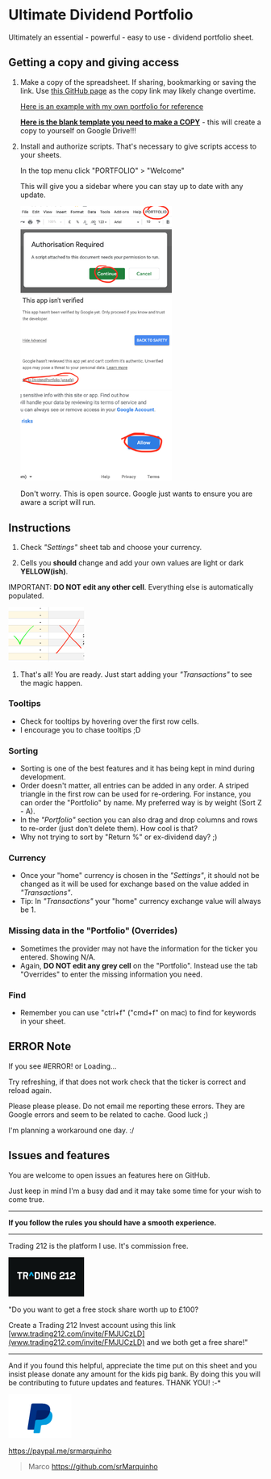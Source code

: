 # Ultimate Dividend Portfolio
Ultimately an essential - powerful  - easy to use - dividend portfolio sheet.

## Getting a copy and giving access

1. Make a copy of the spreadsheet.
    If sharing, bookmarking or saving the link. Use [this GitHub page](https://github.com/srMarquinho/ultimate-dividend-portfolio) as the copy link may likely change overtime.

    [Here is an example with my own portfolio for reference](https://docs.google.com/spreadsheets/d/1gr728XUxZ1yBe2oznmXLAW1LlwyGl_Io7DpbiPQMqFc/edit?usp=sharing)

    [**Here is the blank template you need to make a COPY**](https://docs.google.com/spreadsheets/d/1TZixfk57fWBB2Z80-TkbtwgfiLlOSZ8488CddZ8lMv0/copy?usp=sharing) - this will create a copy to yourself on Google Drive!!!

1. Install and authorize scripts. That's necessary to give scripts access to your sheets.

    In the top menu click "PORTFOLIO" > "Welcome"

    This will give you a sidebar where you can stay up to date with any update.

    <div><img src="./images/PortfolioMenu.png" width="300"></div>
    <div><img src="./images/Authorisation.png" width="300"></div>
    <div><img src="./images/Verify.png" width="300"></div>
    <div><img src="./images/Allow.png" width="300"></div>

    Don't worry. This is open source. Google just wants to ensure you are aware a script will run.

## Instructions

1. Check _"Settings"_ sheet tab and choose your currency.

1. Cells you **should** change and add your own values are light or dark **YELLOW(ish)**.

  IMPORTANT: **DO NOT edit any other cell**. Everything else is automatically populated.

  <div><img src="./images/Table.png" width="150"></div>

1. That's all! You are ready. Just start adding your _"Transactions"_ to see the magic happen.

### Tooltips

- Check for tooltips by hovering over the first row cells.
- I encourage you to chase tooltips ;D

### Sorting

- Sorting is one of the best features and it has being kept in mind during development.
- Order doesn't matter, all entries can be added in any order. A striped triangle in the first row can be used for re-ordering. For instance, you can order the "Portfolio" by name. My preferred way is by weight (Sort Z - A).
- In the _"Portfolio"_ section you can also drag and drop columns and rows to re-order (just don't delete them). How cool is that?
- Why not trying to sort by "Return %" or ex-dividend day? ;)

### Currency

- Once your "home" currency is chosen in the _"Settings"_, it should not be changed as it will be used for exchange based on the value added in _"Transactions"_.
- Tip: In _"Transactions"_ your "home" currency exchange value will always be 1.

### Missing data in the "Portfolio" (Overrides)

- Sometimes the provider may not have the information for the ticker you entered. Showing N/A.
- Again, **DO NOT edit any grey cell** on the "Portfolio". Instead use the tab "Overrides" to enter the missing information you need.

### Find

- Remember you can use "ctrl+f" ("cmd+f" on mac) to find for keywords in your sheet.

## ERROR Note

If you see #ERROR! or Loading...

Try refreshing, if that does not work check that the ticker is correct and reload again.

Please please please. Do not email me reporting these errors. They are Google errors and seem to be related to cache. Good luck ;)

I'm planning a workaround one day. :/

## Issues and features

You are welcome to open issues an features here on GitHub.

Just keep in mind I'm a busy dad and it may take some time for your wish to come true.

------------------

**If you follow the rules you should have a smooth experience.**

------------------

Trading 212 is the platform I use. It's commission free.

<a href="www.trading212.com/invite/FMJUCzLD">
  <img alt="trading212.com/invite/FMJUCzLD" src="./images/T212.jpg" width="150">
</a>

"Do you want to get a free stock share worth up to £100?

Create a Trading 212 Invest account using this link [www.trading212.com/invite/FMJUCzLD](www.trading212.com/invite/FMJUCzLD) and we both get a free share!"

------------------

And if you found this helpful, appreciate the time put on this sheet and you insist please donate any amount for the kids pig bank.
By doing this you will be contributing to future updates and features. THANK YOU! :-*

<a href="https://paypal.me/srmarquinho">
    <img alt="paypal.me/srmarquinho" src="./images/Paypal.png"
    width=125">
</a>

https://paypal.me/srmarquinho

> Marco https://github.com/srMarquinho

